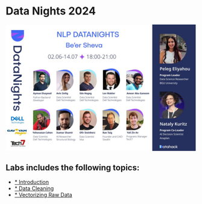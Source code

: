 # Data Nights 2024

![alt text](assets/1715244958675.jpeg)

## Labs includes the following topics:

- [* Introduction](labs-notebooks/lab-001.ipynb)
- [* Data Cleaning](labs-notebooks/DataCleaning.ipynb)
- [* Vectorizing Raw Data](labs-notebooks/VectorizingRawData.ipynb)